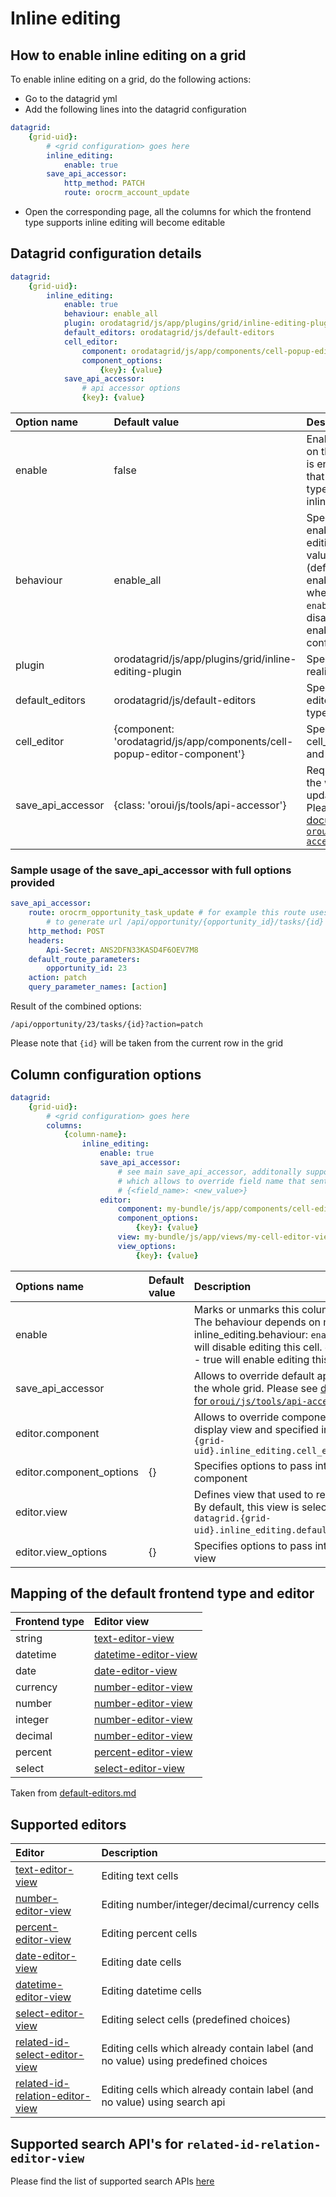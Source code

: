# Inline editing
## How to enable inline editing on a grid
To enable inline editing on a grid, do the following actions:

- Go to the datagrid yml
- Add the following lines into the datagrid configuration
``` yml
datagrid:
    {grid-uid}:
        # <grid configuration> goes here
        inline_editing:
            enable: true
        save_api_accessor:
            http_method: PATCH
            route: orocrm_account_update
```
- Open the corresponding page, all the columns for which the frontend type supports inline editing will become editable

## Datagrid configuration details
``` yml
datagrid:
    {grid-uid}:
        inline_editing:
            enable: true
            behaviour: enable_all
            plugin: orodatagrid/js/app/plugins/grid/inline-editing-plugin
            default_editors: orodatagrid/js/default-editors
            cell_editor:
                component: orodatagrid/js/app/components/cell-popup-editor-component
                component_options:
                    {key}: {value}
            save_api_accessor:
                # api accessor options
                {key}: {value}
```
Option name              | Default value | Description
:------------------------|:--------------|:-----------
enable    | false        | Enables inline editing on the grid. By default is enabled for all cells that have frontend type that supports inline editing
behaviour | enable_all   | Specifies the way to enable the inline editing. Possible values: `enable_all` - (default). this will enable inline editing where possible. `enable_selected` - disable by default, enable only on configured cells
plugin    | orodatagrid/js/app/plugins/grid/inline-editing-plugin | Specifies the plugin realization
default_editors | orodatagrid/js/default-editors | Specifies default editors for front-end types
cell_editor | {component: 'orodatagrid/js/app/components/cell-popup-editor-component'} | Specifies default cell_editor_component and their options
save_api_accessor | {class: 'oroui/js/tools/api-accessor'} | Required. Describes the way to send update request. Please see [documentation for `oroui/js/tools/api-accessor`](../../../../../UIBundle/Resources/doc/reference/client-side/api-accessor.md)

### Sample usage of the save_api_accessor with full options provided
``` yml
save_api_accessor:
    route: orocrm_opportunity_task_update # for example this route uses following mask
        # to generate url /api/opportunity/{opportunity_id}/tasks/{id}
    http_method: POST
    headers:
        Api-Secret: ANS2DFN33KASD4F6OEV7M8
    default_route_parameters:
        opportunity_id: 23
    action: patch
    query_parameter_names: [action]
```

Result of the combined options:

`/api/opportunity/23/tasks/{id}?action=patch`

Please note that `{id}` will be taken from the current row in the grid

## Column configuration options
``` yml
datagrid:
    {grid-uid}:
        # <grid configuration> goes here
        columns:
            {column-name}:
                inline_editing:
                    enable: true
                    save_api_accessor:
                        # see main save_api_accessor, additonally supports field_name option
                        # which allows to override field name that sent to server
                        # {<field_name>: <new_value>}
                    editor:
                        component: my-bundle/js/app/components/cell-editor-component
                        component_options:
                            {key}: {value}
                        view: my-bundle/js/app/views/my-cell-editor-view
                        view_options:
                            {key}: {value}
```

Options name | Default value | Description
:------------|:--------------|:-----------
enable | | Marks or unmarks this column as editable. The behaviour depends on main inline_editing.behaviour: `enable_all` - false will disable editing this cell. `enable_selected` - true will enable editing this cell.
save_api_accessor | | Allows to override default api accessor for the whole grid. Please see [documentation for `oroui/js/tools/api-accessor`](../../../../../UIBundle/Resources/doc/reference/client-side/api-accessor.md) for details
editor.component | | Allows to override component used to display view and specified in `datagrid.{grid-uid}.inline_editing.cell_editor.component`
editor.component_options | {} | Specifies options to pass into the cell editor component
editor.view | | Defines view that used to render cell-editor. By default, this view is selected using `datagrid.{grid-uid}.inline_editing.default_editors` file.
editor.view_options | {} | Specifies options to pass into the cell editor view

## Mapping of the default frontend type and editor

Frontend type | Editor view
:-------------|:-----------------------------------------------------------------
string        | [text-editor-view](../../frontend/editor/text-editor-view.md)
datetime      | [datetime-editor-view](../../frontend/editor/datetime-editor-view.md)
date          | [date-editor-view](../../frontend/editor/date-editor-view.md)
currency      | [number-editor-view](../../frontend/editor/number-editor-view.md)
number        | [number-editor-view](../../frontend/editor/number-editor-view.md)
integer       | [number-editor-view](../../frontend/editor/number-editor-view.md)
decimal       | [number-editor-view](../../frontend/editor/number-editor-view.md)
percent       | [percent-editor-view](../../frontend/editor/percent-editor-view.md)
select        | [select-editor-view](../../frontend/editor/select-editor-view.md)

Taken from [default-editors.md](../default-editors.md)

## Supported editors

Editor                                                                      | Description
:---------------------------------------------------------------------------|:-----------------------------------------------------
[text-editor-view](../../frontend/editor/text-editor-view.md)                  | Editing text cells
[number-editor-view](../../frontend/editor/number-editor-view.md)              | Editing number/integer/decimal/currency cells
[percent-editor-view](../../frontend/editor/percent-editor-view.md)            | Editing percent  cells
[date-editor-view](../../frontend/editor/date-editor-view.md)                  | Editing date cells
[datetime-editor-view](../../frontend/editor/datetime-editor-view.md)          | Editing datetime cells
[select-editor-view](../../frontend/editor/select-editor-view.md)              | Editing select cells (predefined choices)
[related-id-select-editor-view](../../frontend/editor/related-id-select-editor-view.md)   | Editing cells which already contain label (and no value) using predefined choices
[related-id-relation-editor-view](../../frontend/editor/related-id-relation-editor-view.md) | Editing cells which already contain label (and no value) using search api

## Supported search API's for `related-id-relation-editor-view`

Please find the list of supported search APIs [here](../../frontend/search-apis.md)
